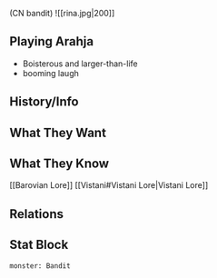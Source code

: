 (CN bandit)
![[rina.jpg|200]]
## Playing Arahja
- Boisterous and larger-than-life
- booming laugh

## History/Info

## What They Want

## What They Know
[[Barovian Lore]]
[[Vistani#Vistani Lore|Vistani Lore]]

## Relations

## Stat Block

```statblock
monster: Bandit
```

```dataviewjs
```
